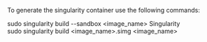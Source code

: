 To generate the singularity container use the following commands:<br />

sudo singularity build --sandbox <image_name> Singularity<br />
sudo singularity build <image_name>.simg <image_name><br />
